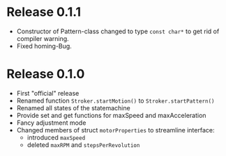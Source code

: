 # Release 0.1.1
- Constructor of Pattern-class changed to type `const char*` to get rid of compiler warning.
- Fixed homing-Bug.

# Release 0.1.0
- First "official" release
- Renamed function `Stroker.startMotion()` to `Stroker.startPattern()`
- Renamed all states of the statemachine
- Provide set and get functions for maxSpeed and maxAcceleration
- Fancy adjustment mode
- Changed members of struct `motorProperties` to streamline interface:
  - introduced `maxSpeed`
  - deleted `maxRPM` and `stepsPerRevolution`
